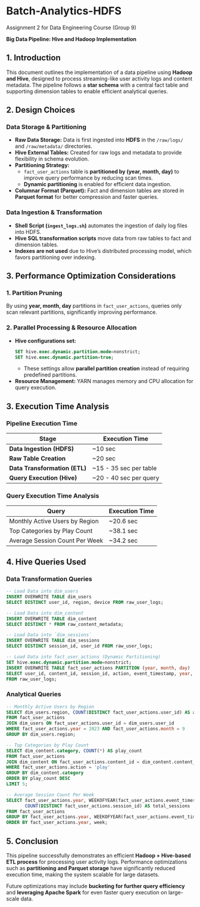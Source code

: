# Batch-Analytics-HDFS
 Assignment 2 for Data Engineering Course (Group 9)
 
 **Big Data Pipeline: Hive and Hadoop Implementation**

## **1. Introduction**
This document outlines the implementation of a data pipeline using **Hadoop and Hive**, designed to process streaming-like user activity logs and content metadata. The pipeline follows a **star schema** with a central fact table and supporting dimension tables to enable efficient analytical queries.

## **2. Design Choices**
### **Data Storage & Partitioning**
- **Raw Data Storage:** Data is first ingested into **HDFS** in the `/raw/logs/` and `/raw/metadata/` directories.
- **Hive External Tables:** Created for raw logs and metadata to provide flexibility in schema evolution.
- **Partitioning Strategy:**
  - `fact_user_actions` table is **partitioned by (year, month, day)** to improve query performance by reducing scan times.
  - **Dynamic partitioning** is enabled for efficient data ingestion.
- **Columnar Format (Parquet):** Fact and dimension tables are stored in **Parquet format** for better compression and faster queries.

### **Data Ingestion & Transformation**
- **Shell Script (`ingest_logs.sh`)** automates the ingestion of daily log files into HDFS.
- **Hive SQL transformation scripts** move data from raw tables to fact and dimension tables.
- **Indexes are not used** due to Hive’s distributed processing model, which favors partitioning over indexing.

## **3. Performance Optimization Considerations**
### **1. Partition Pruning**
By using **year, month, day** partitions in `fact_user_actions`, queries only scan relevant partitions, significantly improving performance.

### **2. Parallel Processing & Resource Allocation**
- **Hive configurations set:**
  ```sql
  SET hive.exec.dynamic.partition.mode=nonstrict;
  SET hive.exec.dynamic.partition=true;
  ```
  - These settings allow **parallel partition creation** instead of requiring predefined partitions.
- **Resource Management:** YARN manages memory and CPU allocation for query execution.

## **3. Execution Time Analysis**
### **Pipeline Execution Time**
| Stage                         | Execution Time            |
| ----------------------------- | ------------------------- |
| **Data Ingestion (HDFS)**     | ~10 sec                  |
| **Raw Table Creation**        | ~20 sec                   |
| **Data Transformation (ETL)** | ~15 - 35 sec per table             |
| **Query Execution (Hive)**    | ~20 - 40 sec per query |

### **Query Execution Time Analysis**
| Query                          | Execution Time |
| ------------------------------ | -------------- |
| Monthly Active Users by Region | ~20.6 sec     |
| Top Categories by Play Count   | ~38.1 sec     |
| Average Session Count Per Week | ~34.2 sec      |

## **4. Hive Queries Used**
### **Data Transformation Queries**
```sql
-- Load Data into dim_users
INSERT OVERWRITE TABLE dim_users
SELECT DISTINCT user_id, region, device FROM raw_user_logs;

-- Load Data into dim_content
INSERT OVERWRITE TABLE dim_content
SELECT DISTINCT * FROM raw_content_metadata;

-- Load Data into `dim_sessions`
INSERT OVERWRITE TABLE dim_sessions
SELECT DISTINCT session_id, user_id FROM raw_user_logs;

-- Load Data into fact_user_actions (Dynamic Partitioning)
SET hive.exec.dynamic.partition.mode=nonstrict;
INSERT OVERWRITE TABLE fact_user_actions PARTITION (year, month, day)
SELECT user_id, content_id, session_id, action, event_timestamp, year, month, day
FROM raw_user_logs;
```

### **Analytical Queries**
```sql
-- Monthly Active Users by Region
SELECT dim_users.region, COUNT(DISTINCT fact_user_actions.user_id) AS active_users
FROM fact_user_actions
JOIN dim_users ON fact_user_actions.user_id = dim_users.user_id
WHERE fact_user_actions.year = 2023 AND fact_user_actions.month = 9
GROUP BY dim_users.region;

-- Top Categories by Play Count
SELECT dim_content.category, COUNT(*) AS play_count
FROM fact_user_actions
JOIN dim_content ON fact_user_actions.content_id = dim_content.content_id
WHERE fact_user_actions.action = 'play'
GROUP BY dim_content.category
ORDER BY play_count DESC
LIMIT 5;

-- Average Session Count Per Week
SELECT fact_user_actions.year, WEEKOFYEAR(fact_user_actions.event_timestamp) AS week,
       COUNT(DISTINCT fact_user_actions.session_id) AS total_sessions
FROM fact_user_actions
GROUP BY fact_user_actions.year, WEEKOFYEAR(fact_user_actions.event_timestamp)
ORDER BY fact_user_actions.year, week;
```

## **5. Conclusion**
This pipeline successfully demonstrates an efficient **Hadoop + Hive-based ETL process** for processing user activity logs. Performance optimizations such as **partitioning and Parquet storage** have significantly reduced execution time, making the system scalable for large datasets.

Future optimizations may include **bucketing for further query efficiency** and **leveraging Apache Spark** for even faster query execution on large-scale data.




